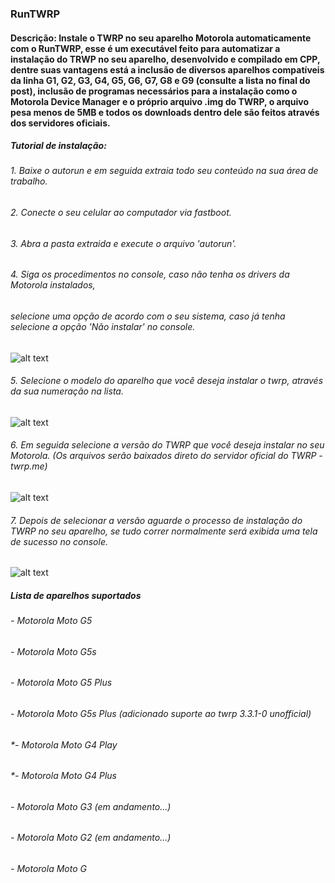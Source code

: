 
### RunTWRP
#### Descrição: Instale o TWRP no seu aparelho Motorola automaticamente com o RunTWRP, esse é um executável feito para automatizar a instalação do TRWP no seu aparelho, desenvolvido e compilado em CPP, dentre suas vantagens está a inclusão de diversos aparelhos compatíveis da linha G1, G2, G3, G4, G5, G6, G7, G8 e G9 (consulte a lista no final do post), inclusão de programas necessários para a instalação como o Motorola Device Manager e o próprio arquivo .img do TWRP, o arquivo pesa menos de 5MB e todos os downloads dentro dele são feitos através dos servidores oficiais.


##### **_Tutorial de instalação:_**

###### *1. Baixe o autorun e em seguida extraia todo seu conteúdo na sua área de trabalho.*

###### *2. Conecte o seu celular ao computador via fastboot.*

###### *3. Abra a pasta extraida e execute o arquivo 'autorun'.*

###### *4. Siga os procedimentos no console, caso não tenha os drivers da Motorola instalados,*
###### *selecione uma opção de acordo com o seu sistema, caso já tenha selecione a opção 'Não instalar' no console.*

![alt text](https://uploaddeimagens.com.br/images/003/308/464/original/pic1.png?1624814081)

###### *5. Selecione o modelo do aparelho que você deseja instalar o twrp, através da sua numeração na lista.*

![alt text](https://uploaddeimagens.com.br/images/003/308/465/original/pic2.png?1624814176)

###### *6. Em seguida selecione a versão do TWRP que você deseja instalar no seu Motorola. (Os arquivos serão baixados direto do servidor oficial do TWRP - twrp.me)*

![alt text](https://uploaddeimagens.com.br/images/003/308/466/original/pic3.png?1624814248)

###### *7. Depois de selecionar a versão aguarde o processo de instalação do TWRP no seu aparelho, se tudo correr normalmente será exibida uma tela de sucesso no console.*

![alt text](https://uploaddeimagens.com.br/images/003/308/468/original/pic4.png?1624814446)

##### **_Lista de aparelhos suportados_**

######  *- Motorola Moto G5*
######  *- Motorola Moto G5s*
######  *- Motorola Moto G5 Plus*
######  *- Motorola Moto G5s Plus (adicionado suporte ao twrp 3.3.1-0 unofficial)*
######  *- Motorola Moto G4 Play 
######  *- Motorola Moto G4 Plus
######  *- Motorola Moto G3 (em andamento...)*
######  *- Motorola Moto G2 (em andamento...)*
######  *- Motorola Moto G*
